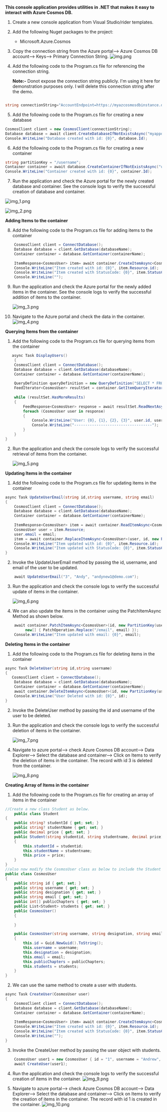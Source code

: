**This console application provides utilities in .NET that makes it easy to interact with Azure Cosmos DB.**

1. Create a new console application from Visual Studio/rider templates.
2. Add the following Nuget packages to the project:
    - Microsoft.Azure.Cosmos
3. Copy the connection string from the Azure portal--> Azure Cosmos DB account--> Keys--> Primary Connection String.
![img.png](AzCosmosDbDemo/Images/img.png)
4. Add the following code to the Program.cs file for referencing the connection string.

   **Note:-** Donot expose the connection string publicly. I'm using it here for demonstration purposes only. I will delete this connection string after the demo.
```csharp

string connectionString="AccountEndpoint=https://myazcosmosdbinstance.documents.azure.com:443/;AccountKey=e2qYKqY9NrS95G5YSgRAJGkh79VQN1DH3QGQ6OmpFfezF5dW9TldvvJgj90Z9oKAqEtXJaC3EXY7ACDbe417Dw==;";

```
5. Add the following code to the Program.cs file for creating a new database 
```csharp
CosmosClient client = new CosmosClient(connectionString);
Database database = await client.CreateDatabaseIfNotExistsAsync("myappdb59");
Console.WriteLine("Database created with id: {0}", database.Id);
```
6. Add the following code to the Program.cs file for creating a new container
```csharp
string partitionKey = "/username";
Container container = await database.CreateContainerIfNotExistsAsync("users", partitionKey);
Console.WriteLine("Container created with id: {0}", container.Id);
```
7. Run the application and check the Azure portal for the newly created database and container. See the console logs to verify the successful creation of database and container.

![img_1.png](AzCosmosDbDemo/Images/img_1.png)

![img_2.png](AzCosmosDbDemo/Images/img_2.png)

**Adding Items to the container**

8. Add the following code to the Program.cs file for adding items to the container
```csharp
    CosmosClient client = ConnectDatabase();
    Database database = client.GetDatabase(databaseName);
    Container container = database.GetContainer(containerName);
    
    ItemResponse<CosmosUser> item= await container.CreateItemAsync<CosmosUser>(user, new PartitionKey(user.username));
    Console.WriteLine("Item created with id: {0}", item.Resource.id);
    Console.WriteLine("Item created with StatusCode: {0}", item.StatusCode);
    Console.WriteLine("");
```
9. Run the application and check the Azure portal for the newly added items in the container. See the console logs to verify the successful addition of items to the container.

   ![img_3.png](AzCosmosDbDemo/Images/img_3.png)

10. Navigate to the Azure portal and check the data in the container.
    ![img_4.png](AzCosmosDbDemo/Images/img_4.png)

**Querying Items from the container**
1. Add the following code to the Program.cs file for querying items from the container
```csharp
   async Task DisplayUsers()
    {
    CosmosClient client = ConnectDatabase();
    Database database = client.GetDatabase(databaseName);
    Container container = database.GetContainer(containerName);
    
    QueryDefinition queryDefinition = new QueryDefinition("SELECT * FROM users");
    FeedIterator<CosmosUser> resultSet = container.GetItemQueryIterator<CosmosUser>(queryDefinition);
    
    while (resultSet.HasMoreResults)
    {
        FeedResponse<CosmosUser> response = await resultSet.ReadNextAsync();
        foreach (CosmosUser user in response)
        {
            Console.WriteLine("User: {0}, {1}, {2}, {3}", user.id, user.username, user.designation, user.email);
            Console.WriteLine("-----------------------------------");
        }
    }
}
```
2. Run the application and check the console logs to verify the successful retrieval of items from the container.

   ![img_5.png](AzCosmosDbDemo/Images/img_5.png)

**Updating Items in the container**
1. Add the following code to the Program.cs file for updating items in the container
```csharp
async Task UpdateUserEmail(string id,string username, string email)
{
    CosmosClient client = ConnectDatabase();
    Database database = client.GetDatabase(databaseName);
    Container container = database.GetContainer(containerName);
    
    ItemResponse<CosmosUser> item = await container.ReadItemAsync<CosmosUser>(id, new PartitionKey(username));
    CosmosUser user = item.Resource;
    user.email = email;
    item = await container.ReplaceItemAsync<CosmosUser>(user, id, new PartitionKey(username));
    Console.WriteLine("Item updated with id: {0}", item.Resource.id);
    Console.WriteLine("Item updated with StatusCode: {0}", item.StatusCode);
}
```
2. Invoke the UpdateUserEmail method by passing the id, username, and email of the user to be updated.
```csharp
    await UpdateUserEmail("3", "Andy", "andynew1@demo.com");
```
3. Run the application and check the console logs to verify the successful update of items in the container.

   ![img_6.png](AzCosmosDbDemo/Images/img_6.png)
4. We can also update the items in the container using the PatchItemAsync Method as shown below.
```csharp
    await container.PatchItemAsync<CosmosUser>(id, new PartitionKey(username),
         new[] { PatchOperation.Replace("/email", email) });
    Console.WriteLine("Item updated with email: {0}", email);
```

**Deleting Items in the container**
1. Add the following code to the Program.cs file for deleting items in the container
```csharp
async Task DeleteUser(string id,string username)
{
   CosmosClient client = ConnectDatabase();
    Database database = client.GetDatabase(databaseName);
    Container container = database.GetContainer(containerName);
    await container.DeleteItemAsync<CosmosUser>(id, new PartitionKey(username));
    Console.WriteLine("User Deleted with id: {0}", id);
}
```
2. Invoke the DeleteUser method by passing the id and username of the user to be deleted.
3. Run the application and check the console logs to verify the successful deletion of items in the container.

   ![img_7.png](AzCosmosDbDemo/Images/img_7.png)

4. Navigate to azure portal--> check Azure Cosmos DB account--> Data Explorer--> Select the database and container--> Click on Items to verify the deletion of items in the container.
   The record with id 3 is deleted from the container.


   ![img_8.png](AzCosmosDbDemo/Images/img_8.png)

**Creating Array of Items in the container**

1. Add the following code to the Program.cs file for creating an array of items in the container
```csharp
//Create a new class Student as below.
    public class Student
{
    public string? studentId { get; set; }
    public string? studentName { get; set; }
    public decimal price { get; set; }
    public Student(string studentid, string studentname, decimal price)
    {
        this.studentId = studentid;
        this.studentName = studentname;
        this.price = price;
    }
}
//also now modify the CosmosUser class as below to include the Student array.
public class CosmosUser
{
    public string id { get; set; }
    public string username { get; set; }
    public string designation { get; set; }
    public string email { get; set; }
    public int[] publicChapters { get; set; }
    public List<Student> students { get; set; }
    public CosmosUser()
    {
        
    }

    public CosmosUser(string username, string designation, string email, int[] publicChapters, List<Student> students)
    {
        this.id = Guid.NewGuid().ToString();
        this.username = username;
        this.designation = designation;
        this.email = email;
        this.publicChapters = publicChapters;
        this.students = students;
    }
}

```
2. We can use the same method to create a user with students.
```csharp
async Task CreateUser(CosmosUser user)
{
    CosmosClient client = ConnectDatabase();
    Database database = client.GetDatabase(databaseName);
    Container container = database.GetContainer(containerName);
    
    ItemResponse<CosmosUser> item= await container.CreateItemAsync<CosmosUser>(user, new PartitionKey(user.username));
    Console.WriteLine("Item created with id: {0}", item.Resource.id);
    Console.WriteLine("Item created with StatusCode: {0}", item.StatusCode);
    Console.WriteLine("");
}
```
3. Invoke the CreateUser method by passing the user object with students.
```csharp
    CosmosUser user1 = new CosmosUser { id = "1", username = "Andrew", designation = "Developer", email = "user1@demo.com", publicChapters = new int[] { 1, 2, 3 }, students = new List<Student> { new Student("1", "John", 100), new Student("2", "Doe", 200) } };
    await CreateUser(user1);
```
4. Run the application and check the console logs to verify the successful creation of items in the container.
   ![img_9.png](AzCosmosDbDemo/Images/img_9.png)


5. Navigate to azure portal--> check Azure Cosmos DB account--> Data Explorer--> Select the database and container--> Click on Items to verify the creation of items in the container.
   The record with id 1 is created in the container.
   ![img_10.png](AzCosmosDbDemo/Images/img_10.png)

